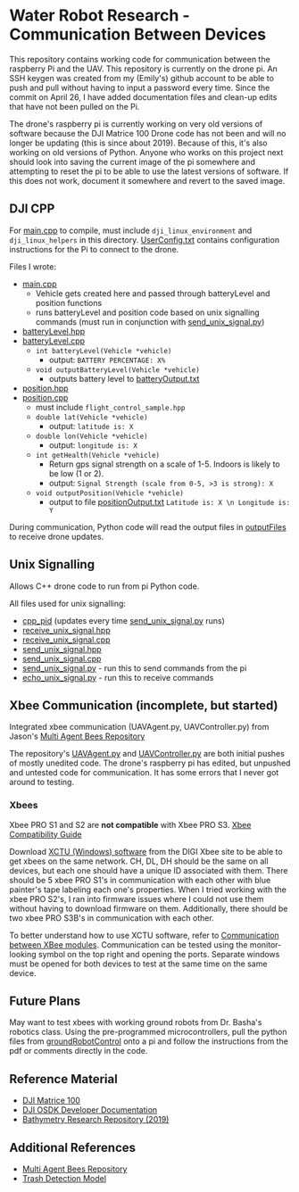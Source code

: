 # Water Robot Research - Communication Between Devices
This repository contains working code for communication between the raspberry Pi and the UAV. This repository is currently on the drone pi. An SSH keygen was created from my (Emily's) github account to be able to push and pull without having to input a password every time. Since the commit on April 26, I have added documentation files and clean-up edits that have not been pulled on the Pi.

The drone's raspberry pi is currently working on very old versions of software because the DJI Matrice 100 Drone code has not been and will no longer be updating (this is since about 2019). Because of this, it's also working on old versions of Python. Anyone who works on this project next should look into saving the current image of the pi somewhere and attempting to reset the pi to be able to use the latest versions of software. If this does not work, document it somewhere and revert to the saved image.

## DJI CPP
For [main.cpp](main.cpp) to compile, must include `dji_linux_environment` and `dji_linux_helpers` in this directory. 
[UserConfig.txt](UserConfig.txt) contains configuration instructions for the Pi to connect to the drone.

Files I wrote:
- [main.cpp](main.cpp)
  - Vehicle gets created here and passed through batteryLevel and position functions
  - runs batteryLevel and position code based on unix signalling commands (must run in conjunction with [send_unix_signal.py](send_unix_signal.py))
- [batteryLevel.hpp](batteryLevel.hpp)
- [batteryLevel.cpp](batteryLevel.cpp)
  - `int batteryLevel(Vehicle *vehicle)`
    - output: `BATTERY PERCENTAGE: X%`
  - `void outputBatteryLevel(Vehicle *vehicle)`
    - outputs battery level to [batteryOutput.txt](outputFiles/batteryOutput.txt)
- [position.hpp](position.hpp)
- [position.cpp](position.cpp)
  - must include `flight_control_sample.hpp`
  - `double lat(Vehicle *vehicle)`
    - output: `latitude is: X`
  - `double lon(Vehicle *vehicle)`
    - output: `longitude is: X`
  - `int getHealth(Vehicle *vehicle)`
    - Return gps signal strength on a scale of 1-5. Indoors is likely to be low (1 or 2).
    - output: `Signal Strength (scale from 0-5, >3 is strong): X`
  - `void outputPosition(Vehicle *vehicle)`
    - output to file [positionOutput.txt](outputFiles/positionOutput.txt) `Latitude is: X \n Longitude is: Y`

During communication, Python code will read the output files in [outputFiles](outputFiles) to receive drone updates.

## Unix Signalling
Allows C++ drone code to run from pi Python code.

All files used for unix signalling:
- [cpp_pid](cpp_pid) (updates every time [send_unix_signal.py](send_unix_signal.py) runs)
- [receive_unix_signal.hpp](receive_unix_signal.hpp)
- [receive_unix_signal.cpp](receive_unix_signal.cpp)
- [send_unix_signal.hpp](send_unix_signal.hpp)
- [send_unix_signal.cpp](send_unix_signal.cpp)
- [send_unix_signal.py](send_unix_signal.py) - run this to send commands from the pi
- [echo_unix_signal.py](echo_unix_signal.py) - run this to receive commands

## Xbee Communication (incomplete, but started)
Integrated xbee communication (UAVAgent.py, UAVController.py) from Jason's [Multi Agent Bees Repository](https://github.com/jtotran/multi-agent-bees)

The repository's [UAVAgent.py](UAVAgent.py) and [UAVController.py](UAVController.py) are both initial pushes of mostly unedited code. The drone's raspberry pi has edited, but unpushed and untested code for communication. It has some errors that I never got around to testing. 

### Xbees
Xbee PRO S1 and S2 are **not compatible** with Xbee PRO S3. [Xbee Compatibility Guide](https://www.sparkfun.com/pages/xbee_guide)

Download [XCTU (Windows) software](https://hub.digi.com/support/products/xctu/?path=/support/asset/drivers-installer-for-windows-xp-vista-7-and-8/) from the DIGI Xbee site to be able to get xbees on the same network. CH, DL, DH should be the same on all devices, but each one should have a unique ID associated with them. There should be 5 xbee PRO S1's in communication with each other with blue painter's tape labeling each one's properties. When I tried working with the xbee PRO S2's, I ran into firmware issues where I could not use them without having to download firmware on them. Additionally, there should be two xbee PRO S3B's in communication with each other.

To better understand how to use XCTU software, refer to [Communication between XBee modules](https://iot4beginners.com/communication-between-xbee-modules/). Communication can be tested using the monitor-looking symbol on the top right and opening the ports. Separate windows must be opened for both devices to test at the same time on the same device.

## Future Plans
May want to test xbees with working ground robots from Dr. Basha's robotics class. Using the pre-programmed microcontrollers, pull the python files from [groundRobotControl](groundRobotControl) onto a pi and follow the instructions from the pdf or comments directly in the code.

## Reference Material
- [DJI Matrice 100](https://www.dji.com/matrice100)
- [DJI OSDK Developer Documentation](https://developer.dji.com/onboard-sdk/documentation/introduction/homepage.html)
- [Bathymetry Research Repository (2019)](https://github.com/eabasha/bathymetryPython)

## Additional References
- [Multi Agent Bees Repository](https://github.com/jtotran/multi-agent-bees)
- [Trash Detection Model](https://github.com/Emhernandez808/trash-detection-model/blob/main/classify.py)
